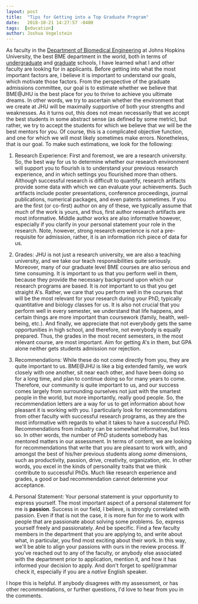 ```yaml
---
layout: post
title:  "Tips for Getting into a Top Graduate Program"
date:   2018-10-21 14:27:57 -0400
tags:  [education]
author: Joshua Vogelstein
---
```


As faculty in the [Department of Biomedical Engineering](https://www.bme.jhu.edu/) at Johns Hopkins University, the best BME department in the world, both in terms of [undergraduate](https://www.usnews.com/best-colleges/rankings/engineering-doctorate-biological-biomedical) and [graduate](https://www.usnews.com/best-graduate-schools/top-engineering-schools/biomedical-rankings) schools, I have learned what I and other faculty are looking for in applicants. Before getting into what the most important factors are, I believe it is important to understand our goals, which motivate those factors.  From the perspective of the graduate admissions committee, our goal is to estimate whether we believe that BME@JHU is the best place for *you* to thrive to achieve you ultimate dreams.  In other words, we try to ascertain whether the environment that we create at JHU will be maximally supportive of both your strengths and weaknesses.  As it turns out, this does not mean necessarily that we accept the best students in some abstract sense (as defined by some metric), but rather, we try to accept the students for which we believe that *we* will be the best mentors for you. Of course, this is a complicated objective function, and one for which we will most likely sometimes make errors.  Nonetheless, that is our goal.  To make such estimations, we look for the following:  


1. Research Experience: First and foremost, we are a research university.  So, the best way for us to determine whether our research environment will support you to flourish is to understand your previous research experience, and in which settings you flourished more than others.  Although successful research is difficult to quantify, research artifacts provide some data with which we can evaluate your achievements.  Such artifacts include poster presentations, conference proceedings, journal publications, numerical packages, and even patents sometimes.   If you are the first (or co-first) author on any of these, we typically assume that much of the work is yours, and thus, first author research artifacts are most informative.  Middle author works are also informative however, especially if you clarify in your personal statement your role in the research. Note, however, strong research experience is *not* a pre-requisite for admission, rather, it is an information rich piece of data for us.

2. Grades: JHU is not just a research university, we are also a teaching university, and we take our teach responsibilities quite seriously.  Moreover, many of our graduate level BME courses are also serious and time consuming.  It is important to us that you perform well in them, because they provide the necessary background upon which our research programs are based.  It is *not* important to us that you get straight A's.  Rather, we care that you perform well in the courses that will be the most relevant for your research during your PhD, typically quantitative and biology classes for us.  It is also not crucial that you perform well in every semester, we understand that life happens, and certain things are more important than coursework (family, health, well-being, etc.).  And finally, we appreciate that not everybody gets the same opportunities in high school, and therefore, not everybody is equally prepared.  Thus, the grades in the most recent semesters, in the most relevant course, are most important.  Aim for getting A's in them, but GPA alone neither gets students admission nor rejection.

3. Recommendations: While these do not come directly from you, they are quite important to us.  BME@JHU is like a big extended family, we work closely with one another, sit near each other, and have been doing so for a long time, and plan to continue doing so for many years to come.  Therefore, our community is quite important to us, and our success comes largely from surrounding ourselves not just with the smartest people in the world, but more importantly, really good people.  So, the recommendation letters are a way for us to get information about how pleasant it is working with you.  I particularly look for recommendations from other faculty with successful research programs, as they are the most informative with regards to what it takes to have a successful PhD. Recommendations from industry can be somewhat informative, but less so. In other words, the number of PhD students somebody has mentored matters in our assessment.  In terms of content, we are looking for recommendations that write that you are pleasant to work with, and amongst the best of his/her previous students along *some* dimensions, such as productivity, passion, drive, creativity, organization, etc. In other words, you excel in the kinds of personality traits that we think contribute to successful PhDs.  Much like research experience and grades, a good or bad recommendation cannot determine your acceptance.

4. Personal Statement: Your personal statement is your opportunity to express yourself. The most important aspect of a personal statement for me is **passion**.  Success in our field, I believe, is strongly correlated with passion.  Even if that is not the case, it is more fun for me to work with people that are passionate about solving some problems. So, express yourself freely and passionately. And be specific. Find a few faculty members in the department that you are applying to, and write about what, in particular, you find most exciting about their work.  In this way, we'll be able to align your passions with ours in the review process.  If you've reached out to any of the faculty, or anybody else associated with the department prior to application, mention it, and how it has informed your decision to apply.  And don't forget to spell/grammar check it, especially if you are a *native* English speaker.



I hope this is helpful. If anybody disagrees with my assessment, or has other recommendations, or further questions, I'd love to hear from you in the comments. 
